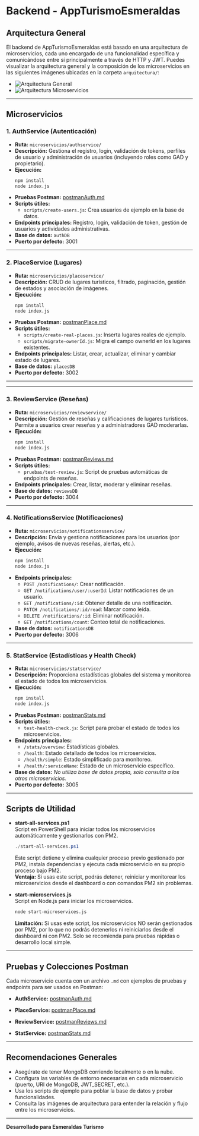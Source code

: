 # Backend - AppTurismoEsmeraldas

## Arquitectura General

El backend de AppTurismoEsmeraldas está basado en una arquitectura de microservicios, cada uno encargado de una funcionalidad específica y comunicándose entre sí principalmente a través de HTTP y JWT. Puedes visualizar la arquitectura general y la composición de los microservicios en las siguientes imágenes ubicadas en la carpeta `arquitectura/`:

- ![Arquitectura General](arquitectura/aquitectura-turismo-esmeraldas.jpg)
- ![Arquitectura Microservicios](arquitectura/arquitectura-microservicios.jpg)

---

## Microservicios

### 1. AuthService (Autenticación)
- **Ruta:** `microservicios/authservice/`
- **Descripción:** Gestiona el registro, login, validación de tokens, perfiles de usuario y administración de usuarios (incluyendo roles como GAD y propietario).
- **Ejecución:**  
  ```bash
  npm install
  node index.js
  ```
- **Pruebas Postman:** [postmanAuth.md](microservicios/authservice/postmanAuth.md)
- **Scripts útiles:**  
  - `scripts/create-users.js`: Crea usuarios de ejemplo en la base de datos.
- **Endpoints principales:** Registro, login, validación de token, gestión de usuarios y actividades administrativas.
- **Base de datos:** `authDB`
- **Puerto por defecto:** 3001

---

### 2. PlaceService (Lugares)
- **Ruta:** `microservicios/placeservice/`
- **Descripción:** CRUD de lugares turísticos, filtrado, paginación, gestión de estados y asociación de imágenes.
- **Ejecución:**  
  ```bash
  npm install
  node index.js
  ```
- **Pruebas Postman:** [postmanPlace.md](microservicios/placeservice/postmanPlace.md)
- **Scripts útiles:**  
  - `scripts/create-real-places.js`: Inserta lugares reales de ejemplo.
  - `scripts/migrate-ownerId.js`: Migra el campo ownerId en los lugares existentes.
- **Endpoints principales:** Listar, crear, actualizar, eliminar y cambiar estado de lugares.
- **Base de datos:** `placesDB`
- **Puerto por defecto:** 3002

---



---

### 3. ReviewService (Reseñas)
- **Ruta:** `microservicios/reviewservice/`
- **Descripción:** Gestión de reseñas y calificaciones de lugares turísticos. Permite a usuarios crear reseñas y a administradores GAD moderarlas.
- **Ejecución:**  
  ```bash
  npm install
  node index.js
  ```
- **Pruebas Postman:** [postmanReviews.md](microservicios/reviewservice/postmanReviews.md)
- **Scripts útiles:**  
  - `pruebas/test-review.js`: Script de pruebas automáticas de endpoints de reseñas.
- **Endpoints principales:** Crear, listar, moderar y eliminar reseñas.
- **Base de datos:** `reviewsDB`
- **Puerto por defecto:** 3004

---

### 4. NotificationsService (Notificaciones)
- **Ruta:** `microservicios/notificationsservice/`
- **Descripción:** Envía y gestiona notificaciones para los usuarios (por ejemplo, avisos de nuevas reseñas, alertas, etc.).
- **Ejecución:**  
  ```bash
  npm install
  node index.js
  ```
- **Endpoints principales:**
  - `POST /notifications/`: Crear notificación.
  - `GET /notifications/user/:userId`: Listar notificaciones de un usuario.
  - `GET /notifications/:id`: Obtener detalle de una notificación.
  - `PATCH /notifications/:id/read`: Marcar como leída.
  - `DELETE /notifications/:id`: Eliminar notificación.
  - `GET /notifications/count`: Conteo total de notificaciones.
- **Base de datos:** `notificationsDB`
- **Puerto por defecto:** 3006

---

### 5. StatService (Estadísticas y Health Check)
- **Ruta:** `microservicios/statservice/`
- **Descripción:** Proporciona estadísticas globales del sistema y monitorea el estado de todos los microservicios.
- **Ejecución:**  
  ```bash
  npm install
  node index.js
  ```
- **Pruebas Postman:** [postmanStats.md](microservicios/statservice/postmanStats.md)
- **Scripts útiles:**  
  - `test-health-check.js`: Script para probar el estado de todos los microservicios.
- **Endpoints principales:**  
  - `/stats/overview`: Estadísticas globales.
  - `/health`: Estado detallado de todos los microservicios.
  - `/health/simple`: Estado simplificado para monitoreo.
  - `/health/:serviceName`: Estado de un microservicio específico.
- **Base de datos:** *No utiliza base de datos propia, solo consulta a los otros microservicios.*
- **Puerto por defecto:** 3005

---

## Scripts de Utilidad

- **start-all-services.ps1**  
  Script en PowerShell para iniciar todos los microservicios automáticamente y gestionarlos con PM2.  
  ```powershell
  ./start-all-services.ps1
  ```
  Este script detiene y elimina cualquier proceso previo gestionado por PM2, instala dependencias y ejecuta cada microservicio en su propio proceso bajo PM2.  
  **Ventaja:** Si usas este script, podrás detener, reiniciar y monitorear los microservicios desde el dashboard o con comandos PM2 sin problemas.

- **start-microservices.js**  
  Script en Node.js para iniciar los microservicios.  
  ```bash
  node start-microservices.js
  ```
  **Limitación:** Si usas este script, los microservicios NO serán gestionados por PM2, por lo que no podrás detenerlos ni reiniciarlos desde el dashboard ni con PM2. Solo se recomienda para pruebas rápidas o desarrollo local simple.

---

## Pruebas y Colecciones Postman

Cada microservicio cuenta con un archivo `.md` con ejemplos de pruebas y endpoints para ser usados en Postman:

- **AuthService:** [postmanAuth.md](microservicios/authservice/postmanAuth.md)
- **PlaceService:** [postmanPlace.md](microservicios/placeservice/postmanPlace.md)

- **ReviewService:** [postmanReviews.md](microservicios/reviewservice/postmanReviews.md)
- **StatService:** [postmanStats.md](microservicios/statservice/postmanStats.md)

---

## Recomendaciones Generales

- Asegúrate de tener MongoDB corriendo localmente o en la nube.
- Configura las variables de entorno necesarias en cada microservicio (puerto, URI de MongoDB, JWT_SECRET, etc.).
- Usa los scripts de ejemplo para poblar la base de datos y probar funcionalidades.
- Consulta las imágenes de arquitectura para entender la relación y flujo entre los microservicios.

---

**Desarrollado para Esmeraldas Turismo**  
